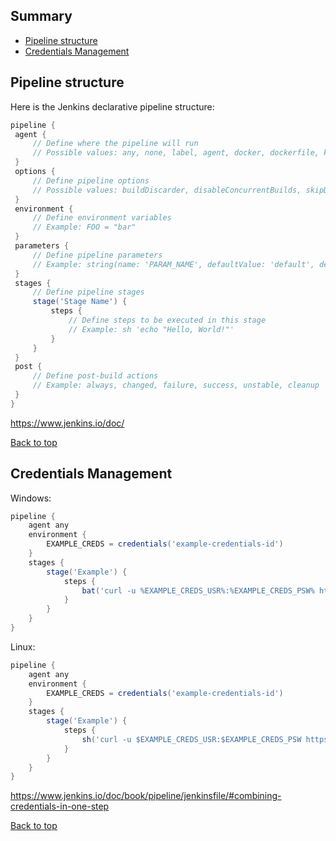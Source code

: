 ## Summary

* [Pipeline structure](#pipeline-structure)
* [Credentials Management](#credentials-management)

## Pipeline structure

Here is the Jenkins declarative pipeline structure:

```groovy
pipeline {
 agent {
     // Define where the pipeline will run
     // Possible values: any, none, label, agent, docker, dockerfile, kubernetes
 }
 options {
     // Define pipeline options
     // Possible values: buildDiscarder, disableConcurrentBuilds, skipDefaultCheckout, timeout
 }
 environment {
     // Define environment variables
     // Example: FOO = "bar"
 }
 parameters {
     // Define pipeline parameters
     // Example: string(name: 'PARAM_NAME', defaultValue: 'default', description: 'Description')
 }
 stages {
     // Define pipeline stages
     stage('Stage Name') {
         steps {
             // Define steps to be executed in this stage
             // Example: sh 'echo "Hello, World!"'
         }
     }
 }
 post {
     // Define post-build actions
     // Example: always, changed, failure, success, unstable, cleanup
 }
}
```

https://www.jenkins.io/doc/

[Back to top](#summary)

## Credentials Management

Windows:

```groovy
pipeline {
    agent any
    environment {
        EXAMPLE_CREDS = credentials('example-credentials-id')
    }
    stages {
        stage('Example') {
            steps {
                bat('curl -u %EXAMPLE_CREDS_USR%:%EXAMPLE_CREDS_PSW% https://example.com/')
            }
        }
    }
}
```

Linux:

```groovy
pipeline {
    agent any
    environment {
        EXAMPLE_CREDS = credentials('example-credentials-id')
    }
    stages {
        stage('Example') {
            steps {
                sh('curl -u $EXAMPLE_CREDS_USR:$EXAMPLE_CREDS_PSW https://example.com/')
            }
        }
    }
}
```

https://www.jenkins.io/doc/book/pipeline/jenkinsfile/#combining-credentials-in-one-step

[Back to top](#summary)